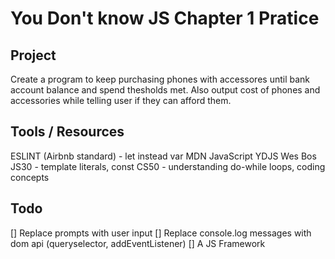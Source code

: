 # You Don't know JS Chapter 1 Pratice

## Project

Create a program to keep purchasing phones with accessores until bank account
balance and spend thesholds met. Also output cost of phones and accessories
while telling user if they can afford them.

## Tools / Resources

ESLINT (Airbnb standard) - let instead var
MDN JavaScript
YDJS
Wes Bos JS30 - template literals, const
CS50 - understanding do-while loops, coding concepts

## Todo

[] Replace prompts with user input
[] Replace console.log messages with dom api (queryselector, addEventListener)
[] A JS Framework
